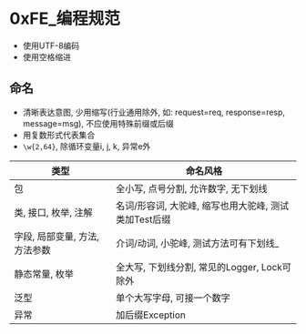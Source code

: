 # 0xFE_编程规范

- 使用UTF-8编码
- 使用空格缩进

## 命名

- 清晰表达意图, 少用缩写(行业通用除外, 如: request=req, response=resp, message=msg), 不应使用特殊前缀或后缀
- 用复数形式代表集合
- `\w{2,64}`, 除循环变量i, j, k, 异常e外

类型 | 命名风格
--- | ---
包 | 全小写, 点号分割, 允许数字, 无下划线
类, 接口, 枚举, 注解 | 名词/形容词, 大驼峰, 缩写也用大驼峰, 测试类加Test后缀
字段, 局部变量, 方法, 方法参数 | 介词/动词, 小驼峰, 测试方法可有下划线_
静态常量, 枚举 | 全大写, 下划线分割, 常见的Logger, Lock可除外
泛型 | 单个大写字母, 可接一个数字
异常 | 加后缀Exception
